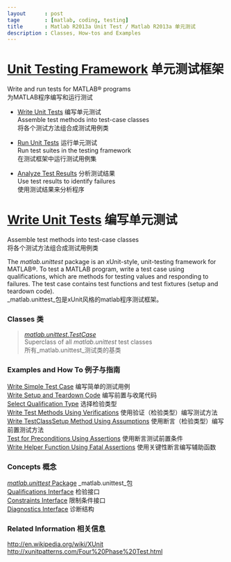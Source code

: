 ```yaml
---
layout      : post
tage        : [matlab, coding, testing]
title       : Matlab R2013a Unit Test / Matlab R2013a 单元测试
description : Classes, How-tos and Examples
---
```

[Unit Testing Framework](http://www.mathworks.com/help/matlab/matlab-unit-test-framework.html) 单元测试框架
===========================================================================================================
Write and run tests for MATLAB® programs  
为MATLAB程序编写和运行测试

+ [Write Unit Tests](http://www.mathworks.com/help/matlab/write-unit-tests.html) 编写单元测试  
Assemble test methods into test-case classes  
将各个测试方法组合成测试用例类

+ [Run Unit Tests](http://www.mathworks.com/help/matlab/run-unit-tests.html) 运行单元测试  
Run test suites in the testing framework  
在测试框架中运行测试用例集

+ [Analyze Test Results](http://www.mathworks.com/help/matlab/analyze-test-results.html) 分析测试结果  
Use test results to identify failures  
使用测试结果来分析程序

[Write Unit Tests](http://www.mathworks.com/help/matlab/write-unit-tests.html) 编写单元测试  
===========================================================================================
Assemble test methods into test-case classes  
将各个测试方法组合成测试用例类 

The _matlab.unittest_ package is an xUnit-style, unit-testing framework for MATLAB®. To test a MATLAB program, write a test case using qualifications, which are methods for testing values and responding to failures. The test case contains test functions and test fixtures (setup and teardown code).  
_matlab.unittest_包是xUnit风格的matlab程序测试框架。

### Classes 类   
> [_matlab.unittest.TestCase_](http://www.mathworks.com/help/matlab/ref/matlab.unittest.testcaseclass.html)  
> Superclass of all _matlab.unittest_ test classes  
> 所有_matlab.unittest_测试类的基类

### Examples and How To  例子与指南
[Write Simple Test Case](http://www.mathworks.com/help/matlab/matlab_prog/write-a-simple-test-case.html) 编写简单的测试用例  
[Write Setup and Teardown Code](http://www.mathworks.com/help/matlab/matlab_prog/test-unit-fixtures.html) 编写前置与收尾代码  
[Select Qualification Type](http://www.mathworks.com/help/matlab/matlab_prog/select-qualification-type.html) 选择检验类型   
[Write Test Methods Using Verifications](http://www.mathworks.com/help/matlab/matlab_prog/write-test-using-verifications.html) 使用验证（检验类型）编写测试方法  
[Write TestClassSetup Method Using Assumptions](http://www.mathworks.com/help/matlab/matlab_prog/write-test-using-assumptions.html) 使用断言（检验类型）编写前置测试方法  
[Test for Preconditions Using Assertions](http://www.mathworks.com/help/matlab/matlab_prog/write-test-using-assertions.html) 使用断言测试前置条件  
[Write Helper Function Using Fatal Assertions](http://www.mathworks.com/help/matlab/matlab_prog/write-test-using-fatal-assertions.html) 使用关键性断言编写辅助函数  

### Concepts 概念  

[_matlab.unittest_ Package](http://www.mathworks.com/help/matlab/matlab_prog/contents-of-matlab-unittest-package.html) _matlab.unittest_包  
[Qualifications Interface](http://www.mathworks.com/help/matlab/matlab_prog/test-unit-qualifications.html) 检验接口  
[Constraints Interface](http://www.mathworks.com/help/matlab/matlab_prog/when-to-use-constaints.html) 限制条件接口  
[Diagnostics Interface](http://www.mathworks.com/help/matlab/matlab_prog/when-to-use-diagnostics.html) 诊断结构  

### Related Information 相关信息  

<http://en.wikipedia.org/wiki/XUnit>  
<http://xunitpatterns.com/Four%20Phase%20Test.html>  

